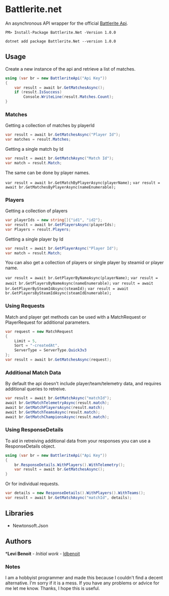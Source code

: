 # Battlerite.net

An asynchronous API wrapper for the official [Battlerite Api](http://battlerite-docs.readthedocs.io/en/master/introduction.html).

`PM> Install-Package Battlerite.Net -Version 1.0.0`

`dotnet add package Battlerite.Net --version 1.0.0`

## Usage

Create a new instance of the api and retrieve a list of matches.

```c#
using (var br = new BattleriteApi("Api Key"))
{
    var result = await br.GetMatchesAsync();
    if (result.IsSuccess)
        Console.WriteLine(result.Matches.Count);
}
```

### Matches

Getting a collection of matches by playerId

```c#
var result = await br.GetMatchesAsync("Player Id");
var matches = result.Matches;
```

Getting a single match by Id

```c#
var result = await br.GetMatchAsync("Match Id");
var match = result.Match;
```

The same can be done by player names.

`var result = await br.GetMatchByPlayerAsync(playerName);`
`var result = await br.GetMatchesByPlayerAsync(nameEnumerable);`

### Players

Getting a collection of players

```c#
var playerIds = new string[]{"id1", "id2"};
var result = await br.GetPlayersAsync(playerIds);
var Players = result.Players;
```

Getting a single player by Id

```c#
var result = await br.GetPlayerAsync("Player Id");
var match = result.Match;
```

You can also get a collection of players or single player by steamid or player name.

`var result = await br.GetPlayerByNameAsync(playerName);`
`var result = await br.GetPlayersByNameAsync(nameEnumerable);`
`var result = await br.GetPlayerBySteamIdAsync(steamId);`
`var result = await br.GetPlayersBySteamIdAsync(steamIdEnumerable);`

### Using Requests

Match and player get methods can be used with a MatchRequest or PlayerRequest for additional parameters.

```c#
var request = new MatchRequest
{
    Limit = 5,
    Sort = "-createdAt",
    ServerType = ServerType.Quick3v3
};
var result = await br.GetMatchesAsync(request);
```

### Additional Match Data

By default the api doesn't include player/team/telemetry data, and requires additional queries to retreive.

```c#
var result = await br.GetMatchAsync("matchId");
await br.GetMatchTelemetryAsync(result.match);
await br.GetMatchPlayersAsync(result.match);
await br.GetMatchTeamsAsync(result.match);
await br.GetMatchChampionsAsync(result.match);
```

### Using ResponseDetails

To aid in retreiving additional data from your responses you can use a ResponseDetails object.

```c#
using (var br = new BattleriteApi("Api Key"))
{
    br.ResponseDetails.WithPlayers().WithTelemetry();
    var result = await br.GetMatchesAsync();
}
```

Or for individual requests.

```c#
var details = new ResponseDetails().WithPlayers().WithTeams();
var result = await br.GetMatchAsync("matchId", details);
```

## Libraries

- Newtonsoft.Json

## Authors

***Levi Benoit** - *Initial work* - [ldbenoit](https://github.com/ldbenoit)

### Notes

I am a hobbyist programmer and made this because I couldn't find a decent alternative. I'm sorry if it is a mess.
If you have any problems or advice for me let me know. Thanks, I hope this is useful.
